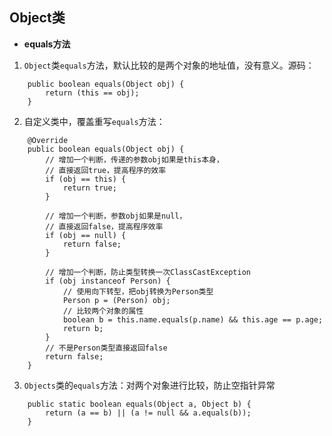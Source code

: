 ## Object类
- **equals方法**  
1. `Object`类`equals`方法，默认比较的是两个对象的地址值，没有意义。源码：  
```
	public boolean equals(Object obj) {
		return (this == obj);
	}
```
2. 自定义类中，覆盖重写`equals`方法：
```
	@Override
	public boolean equals(Object obj) {
		// 增加一个判断，传递的参数obj如果是this本身，
		// 直接返回true，提高程序的效率
		if (obj == this) {
			return true;
		}
		
		// 增加一个判断，参数obj如果是null，
		// 直接返回false，提高程序效率
		if (obj == null) {
			return false;
		}
		
		// 增加一个判断，防止类型转换一次ClassCastException
		if (obj instanceof Person) {
			// 使用向下转型，把obj转换为Person类型
			Person p = (Person) obj;
			// 比较两个对象的属性
			boolean b = this.name.equals(p.name) && this.age == p.age;
			return b;
		}
		// 不是Person类型直接返回false
		return false;
	}
```
3. `Objects`类的`equals`方法：对两个对象进行比较，防止空指针异常
```
	public static boolean equals(Object a, Object b) {
		return (a == b) || (a != null && a.equals(b));
	}
```
